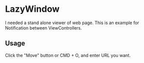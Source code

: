 # LazyWindow

I needed a stand alone viewer of web page.
This is an example for Notification between ViewControllers.

## Usage

Click the "Move" button or CMD + O, and enter URL you want.
